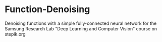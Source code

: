 # Function-Denoising
Denoising functions with a simple fully-connected neural network for the Samsung Research Lab "Deep Learning and Computer Vision" course on stepik.org
